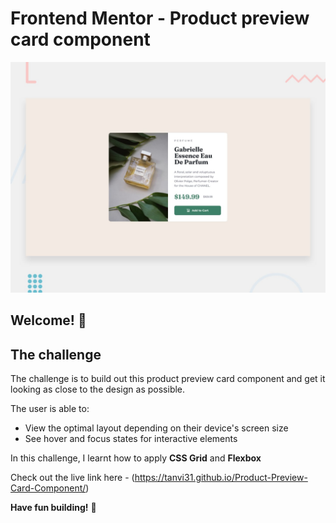 # Frontend Mentor - Product preview card component

![Design preview for the Product preview card component coding challenge](./design/desktop-preview.jpg)

## Welcome! 👋

## The challenge

The challenge is to build out this product preview card component and get it looking as close to the design as possible.

The user is able to:

- View the optimal layout depending on their device's screen size
- See hover and focus states for interactive elements

In this challenge, I learnt how to apply **CSS Grid** and **Flexbox**

Check out the live link here -
(https://tanvi31.github.io/Product-Preview-Card-Component/)

**Have fun building!** 🚀
